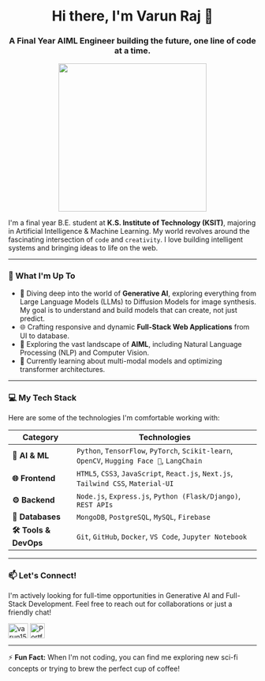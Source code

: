 <h1 align="center">Hi there, I'm Varun Raj 👋</h1>
<h3 align="center">A Final Year AIML Engineer building the future, one line of code at a time.</h3>

<p align="center">
  <img src="https://media.giphy.com/media/qgQUggAC3Pfv687qPC/giphy.gif" width="300" />
</p>

I'm a final year B.E. student at **K.S. Institute of Technology (KSIT)**, majoring in Artificial Intelligence & Machine Learning. My world revolves around the fascinating intersection of `code` and `creativity`. I love building intelligent systems and bringing ideas to life on the web.

---

### 🚀 What I'm Up To

- 🧠 Diving deep into the world of **Generative AI**, exploring everything from Large Language Models (LLMs) to Diffusion Models for image synthesis. My goal is to understand and build models that can create, not just predict.
- 🌐 Crafting responsive and dynamic **Full-Stack Web Applications** from UI to database.
- 🤖 Exploring the vast landscape of **AIML**, including Natural Language Processing (NLP) and Computer Vision.
- 🌱 Currently learning about multi-modal models and optimizing transformer architectures.

---

### 💻 My Tech Stack

Here are some of the technologies I'm comfortable working with:

| Category               | Technologies                                                                                             |
| ---------------------- | -------------------------------------------------------------------------------------------------------- |
| **🤖 AI & ML** | `Python`, `TensorFlow`, `PyTorch`, `Scikit-learn`, `OpenCV`, `Hugging Face 🤗`, `LangChain`                    |
| **🌐 Frontend** | `HTML5`, `CSS3`, `JavaScript`, `React.js`, `Next.js`, `Tailwind CSS`, `Material-UI`                           |
| **⚙️ Backend** | `Node.js`, `Express.js`, `Python (Flask/Django)`, `REST APIs`                                                |
| **💾 Databases** | `MongoDB`, `PostgreSQL`, `MySQL`, `Firebase`                                                               |
| **🛠️ Tools & DevOps** | `Git`, `GitHub`, `Docker`, `VS Code`, `Jupyter Notebook`                                                     |

---

### 📫 Let's Connect!

I'm actively looking for full-time opportunities in Generative AI and Full-Stack Development. Feel free to reach out for collaborations or just a friendly chat!

<p align="left">
<a href="https://linkedin.com/in/varun1504" target="blank"><img align="center" src="https://raw.githubusercontent.com/rahuldkjain/github-profile-readme-generator/master/src/images/icons/Social/linked-in-alt.svg" alt="varun1504" height="30" width="40" /></a>
<a href="www.google.com" target="blank"><img align="center" src="https://img.icons8.com/color/48/000000/briefcase.png" alt="Portfolio" height="30" width="30" /></a>
</p>

---

⚡ **Fun Fact:** When I'm not coding, you can find me exploring new sci-fi concepts or trying to brew the perfect cup of coffee!
